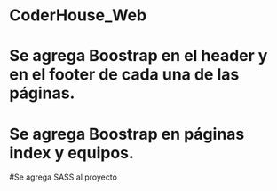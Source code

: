 # CoderHouse_Web
# Se agrega Boostrap en el header y en el footer de cada una de las páginas.
# Se agrega Boostrap en páginas index y equipos.

#Se agrega SASS al proyecto
